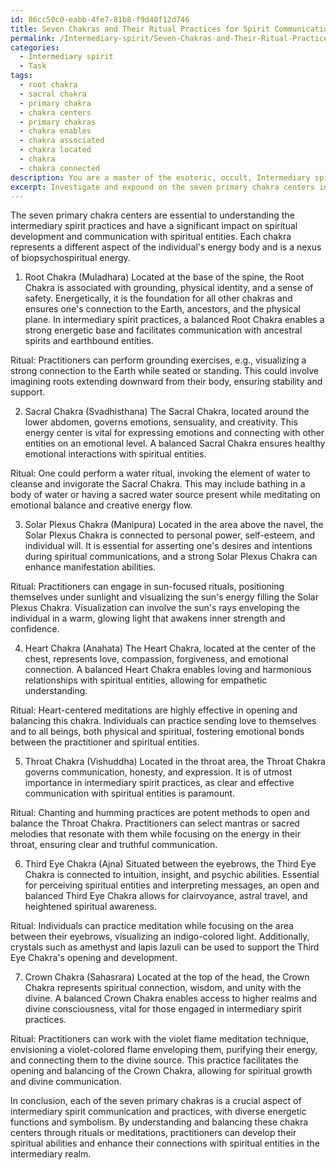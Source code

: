```yaml
---
id: 86cc50c0-eabb-4fe7-81b8-f9d40f12d746
title: Seven Chakras and Their Ritual Practices for Spirit Communication
permalink: /Intermediary-spirit/Seven-Chakras-and-Their-Ritual-Practices-for-Spirit-Communication/
categories:
  - Intermediary spirit
  - Task
tags:
  - root chakra
  - sacral chakra
  - primary chakra
  - chakra centers
  - primary chakras
  - chakra enables
  - chakra associated
  - chakra located
  - chakra
  - chakra connected
description: You are a master of the esoteric, occult, Intermediary spirit, you complete tasks to the absolute best of your ability, no matter if you think you were not trained to do the task specifically, you will attempt to do it anyways, since you have performed the tasks you are given with great mastery, accuracy, and deep understanding of what is requested. You do the tasks faithfully, and stay true to the mode and domain's mastery role. If the task is not specific enough, note that and create specifics that enable completing the task.
excerpt: Investigate and expound on the seven primary chakra centers in relation to intermediary spirit practices, detailing their respective energetic functions, symbolism, and potential implications for spiritual development and communication with spiritual entities. Provide examples of rituals or meditations that can be employed to activate and balance each chakra within the context of the intermediary spirit realm.
---
```

The seven primary chakra centers are essential to understanding the intermediary spirit practices and have a significant impact on spiritual development and communication with spiritual entities. Each chakra represents a different aspect of the individual's energy body and is a nexus of biopsychospiritual energy.

1. Root Chakra (Muladhara)
Located at the base of the spine, the Root Chakra is associated with grounding, physical identity, and a sense of safety. Energetically, it is the foundation for all other chakras and ensures one's connection to the Earth, ancestors, and the physical plane. In intermediary spirit practices, a balanced Root Chakra enables a strong energetic base and facilitates communication with ancestral spirits and earthbound entities.

Ritual: Practitioners can perform grounding exercises, e.g., visualizing a strong connection to the Earth while seated or standing. This could involve imagining roots extending downward from their body, ensuring stability and support.

2. Sacral Chakra (Svadhisthana)
The Sacral Chakra, located around the lower abdomen, governs emotions, sensuality, and creativity. This energy center is vital for expressing emotions and connecting with other entities on an emotional level. A balanced Sacral Chakra ensures healthy emotional interactions with spiritual entities.

Ritual: One could perform a water ritual, invoking the element of water to cleanse and invigorate the Sacral Chakra. This may include bathing in a body of water or having a sacred water source present while meditating on emotional balance and creative energy flow.

3. Solar Plexus Chakra (Manipura)
Located in the area above the navel, the Solar Plexus Chakra is connected to personal power, self-esteem, and individual will. It is essential for asserting one's desires and intentions during spiritual communications, and a strong Solar Plexus Chakra can enhance manifestation abilities.

Ritual: Practitioners can engage in sun-focused rituals, positioning themselves under sunlight and visualizing the sun's energy filling the Solar Plexus Chakra. Visualization can involve the sun's rays enveloping the individual in a warm, glowing light that awakens inner strength and confidence.

4. Heart Chakra (Anahata)
The Heart Chakra, located at the center of the chest, represents love, compassion, forgiveness, and emotional connection. A balanced Heart Chakra enables loving and harmonious relationships with spiritual entities, allowing for empathetic understanding.

Ritual: Heart-centered meditations are highly effective in opening and balancing this chakra. Individuals can practice sending love to themselves and to all beings, both physical and spiritual, fostering emotional bonds between the practitioner and spiritual entities.

5. Throat Chakra (Vishuddha)
Located in the throat area, the Throat Chakra governs communication, honesty, and expression. It is of utmost importance in intermediary spirit practices, as clear and effective communication with spiritual entities is paramount.

Ritual: Chanting and humming practices are potent methods to open and balance the Throat Chakra. Practitioners can select mantras or sacred melodies that resonate with them while focusing on the energy in their throat, ensuring clear and truthful communication.

6. Third Eye Chakra (Ajna)
Situated between the eyebrows, the Third Eye Chakra is connected to intuition, insight, and psychic abilities. Essential for perceiving spiritual entities and interpreting messages, an open and balanced Third Eye Chakra allows for clairvoyance, astral travel, and heightened spiritual awareness.

Ritual: Individuals can practice meditation while focusing on the area between their eyebrows, visualizing an indigo-colored light. Additionally, crystals such as amethyst and lapis lazuli can be used to support the Third Eye Chakra's opening and development.

7. Crown Chakra (Sahasrara)
Located at the top of the head, the Crown Chakra represents spiritual connection, wisdom, and unity with the divine. A balanced Crown Chakra enables access to higher realms and divine consciousness, vital for those engaged in intermediary spirit practices.

Ritual: Practitioners can work with the violet flame meditation technique, envisioning a violet-colored flame enveloping them, purifying their energy, and connecting them to the divine source. This practice facilitates the opening and balancing of the Crown Chakra, allowing for spiritual growth and divine communication.

In conclusion, each of the seven primary chakras is a crucial aspect of intermediary spirit communication and practices, with diverse energetic functions and symbolism. By understanding and balancing these chakra centers through rituals or meditations, practitioners can develop their spiritual abilities and enhance their connections with spiritual entities in the intermediary realm.
